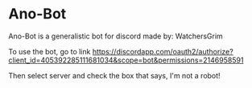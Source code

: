 # Ano-Bot
Ano-Bot is a generalistic bot for discord made by: WatchersGrim


To use the bot, go to link https://discordapp.com/oauth2/authorize?client_id=405392285111681034&scope=bot&permissions=2146958591




Then select server and check the box that says, I'm not a robot!
